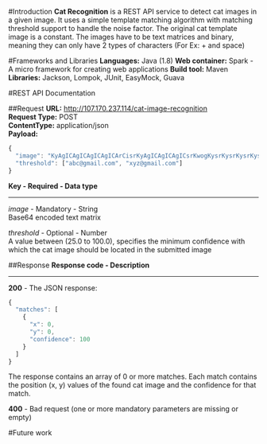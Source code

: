 #Introduction
**Cat Recognition** is a REST API service to detect cat images in a given image. It uses a simple template matching algorithm with matching threshold support to handle the noise factor. The original cat template image is a constant. The images have to be text matrices and binary, meaning they can only have 2 types of characters (For Ex: + and space)

#Frameworks and Libraries
**Languages:** Java (1.8) 
**Web container:** Spark - A micro framework for creating web applications
**Build tool:** Maven   
**Libraries:**  Jackson, Lompok, JUnit, EasyMock, Guava

#REST API Documentation

##Request
**URL:** http://107.170.237.114/cat-image-recognition  
**Request Type:** POST  
**ContentType:** application/json  
**Payload:**  
```javascript
{
  "image": "KyAgICAgICAgICAgICArCisrKyAgICAgICAgICsrKwogKysrKysrKysrKysrKwogKysgICAgICAgICArKworKyAgKyAgICAgKyAgKysKKysgKysrICAgKysrICsrCisrICAgICAgICAgICArKwogKysgICArKysgICArKwogKysgICAgICAgICArKwogICsrICsgICArICsrCiAgKysgICsrKyAgKysKICAgKysgICAgICsrCiAgICAgKysrKysKCiAgICAgICAgICAgICAgIAo=",              
  "threshold": ["abc@gmail.com", "xyz@gmail.com"]
}
```
**Key - Required - Data type**  
_______________________________________   
*image* - Mandatory - String  
Base64 encoded text matrix  

*threshold* - Optional - Number  
A value between (25.0 to 100.0), specifies the minimum confidence with which the cat image should be located in the submitted image

##Response
**Response code - Description**  
_______________________________   
**200** - The JSON response:  
```javascript
{
  "matches": [
    {
      "x": 0, 
      "y": 0,
      "confidence": 100
    }
  ]
}
```
The response contains an array of 0 or more matches. Each match contains the position (x, y) values of the found cat image and the confidence for that match.

**400** - Bad request (one or more mandatory parameters are missing or empty)
  
#Future work
